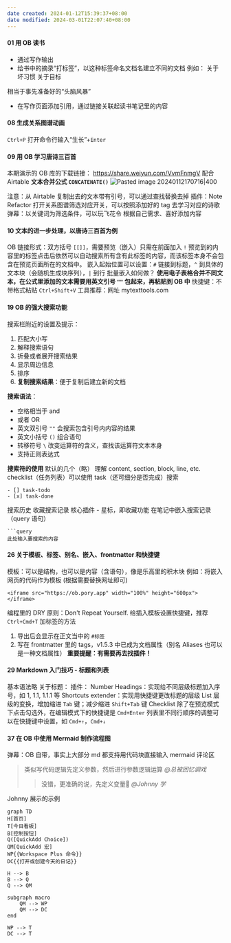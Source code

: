 ```yaml
---
date created: 2024-01-12T15:39:37+08:00
date modified: 2024-03-01T22:07:40+08:00
---
```


#### 01 用 OB 读书

- 通过写作输出
- 给书中的摘录“打标签”，以这种标签命名文档名建立不同的文档
例如：
	关于坏习惯 
	关于目标

相当于事先准备好的“头脑风暴”
- 在写作页面添加引用，通过链接关联起读书笔记里的内容

#### 08 生成关系图谱动画

`Ctrl+P` 打开命令行输入“生长”+`Enter`

#### 09 用 OB 学习唐诗三百首

本期演示的 OB 库的下载链接： https://share.weiyun.com/VvmFnmgV
配合 Airtable
**文本合并公式 `CONCATENATE()`**
![Pasted image 20240112170716|400](https://pictures-1323793543.cos.ap-nanjing.myqcloud.com/pics/Pasted%20image%2020240112170716.png)

注意：从 Airtable 复制出去的文本带有引号，可以通过查找替换去掉
插件：Note Refactor
打开关系图谱筛选对应开关，可以按照添加好的 tag 去学习对应的诗歌
弹幕：以关键词为筛选条件，可以玩飞花令
根据自己需求、喜好添加内容

#### 10 文本的进一步处理，以唐诗三百首为例

OB 链接形式：双方括号 `[[]]`，需要预览（嵌入）只需在前面加入 `!`
预览到的内容里的标签点击后依然可以自动搜索所有含有此标签的内容，而该标签本身不会包含在预览页面所在的文档中。
嵌入起始位置可以设置：`#` 链接到标题，`^` 到具体的文本块（会随机生成块序列），`|` 到行
批量嵌入如何做？
**使用电子表格合并不同文本，在公式里添加的文本需要用英文引号 `""` 包起来，再粘贴到 OB 中**
快捷键：不带格式粘贴 `Ctrl+Shift+V`
工具推荐：网址 mytexttools.com

#### 19 OB 的强大搜索功能

搜索栏附近的设置及提示：
1. 匹配大小写
2. 解释搜索语句
3. 折叠或者展开搜索结果
4. 显示周边信息
5. 排序
6. **复制搜索结果**：便于复制后建立新的文档

**搜索语法**：
- 空格相当于 and
- 或者 OR
- 英文双引号 `""` 会搜索包含引号内内容的结果
- 英文小括号 `()` 组合语句
- 转移符号 `\` 改变运算符的含义，查找该运算符文本本身
- 支持正则表达式

**搜索符的使用**
默认的几个（略）
理解 content, section, block, line, etc.
checklist（任务列表）可以使用 task（还可细分是否完成）搜索

```
- [] task-todo
- [x] task-done
```

搜索历史
收藏搜索记录 核心插件 - 星标，即收藏功能
在笔记中嵌入搜索记录（query 语句）

```
```query
此处输入要搜索的内容
```

#### 26 关于模板、标签、别名、嵌入、frontmatter 和快捷键

模板：可以是结构，也可以是内容（含语句），像是乐高里的积木块
例如：将嵌入网页的代码作为模板 (根据需要替换网址即可)

```
<iframe src="https://ob.pory.app" width="100%" height="600px"></iframe>
```

编程里的 DRY 原则：Don't Repeat Yourself.
给插入模板设置快捷键，推荐 `Ctrl+Cmd+T`
加标签的方法
1. 导出后会显示在正文当中的 `#标签`
2. 写在 frontmatter 里的 tags，v1.5.3 中已成为文档属性（别名 Aliases 也可以是一种文档属性）
**重要提醒：有需要再去找插件！**

#### 29 Markdown 入门技巧 - 标题和列表

基本语法略
关于标题：
插件：
Number Headings：实现给不同层级标题加入序号，如 1, 1.1, 1.1.1 等
Shortcuts extender：实现用快捷键更改标题的层级
List 层级的变换，增加缩进 `Tab` 键；减少缩进 `Shift+Tab` 键
Checklist 除了在预览模式下点击勾选外，在编辑模式下的快捷键是 `Cmd+Enter`
列表里不同行顺序的调整可以在快捷键中设置，如 `Cmd+↑`，`Cmd+↓`

#### 37 在 OB 中使用 Mermaid 制作流程图

弹幕：OB 自带，事实上大部分 md 都支持用代码块直接输入 mermaid
评论区
> 类似写代码逻辑先定义参数，然后进行参数逻辑运算 *@总被回忆调戏*
> > 没错，更准确的说，先定义变量🤣 *@Johnny 学*

Johnny 展示的示例

```mermaid
graph TD
H[首页]
T[今日看板]
B[控制按钮]
Q([QuickAdd Choice])
QM[QuickAdd 宏]
WP{{Workspace Plus 命令}}
DC{{打开或创建今天的日记}}

H --> B
B --> Q
Q --> QM

subgraph macro
	QM --> WP
	QM --> DC
end

WP --> T
DC --> T

```